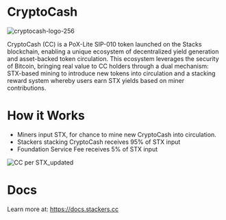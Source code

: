 # CryptoCash
![cryptocash-logo-256](https://github.com/cryptocracy/CryptoCash/assets/5354826/582b9bd0-82d4-4f1b-845a-3b5dd1824fa6)

CryptoCash (CC) is a PoX-Lite SIP-010 token launched on the Stacks blockchain, enabling a
unique ecosystem of decentralized yield generation and asset-backed token circulation. This
ecosystem leverages the security of Bitcoin, bringing real value to CC holders through a dual
mechanism: STX-based mining to introduce new tokens into circulation and a stacking reward
system whereby users earn STX yields based on miner contributions.

# How it Works
- Miners input STX, for chance to mine new CryptoCash into circulation.
- Stackers stacking CryptoCash receives 95% of STX input
- Foundation Service Fee receives 5% of STX input

![CC per STX_updated](https://github.com/cryptocracy/CryptoCash/assets/5354826/57890970-0439-44b3-b530-03375f949296)

# Docs

Learn more at: https://docs.stackers.cc



